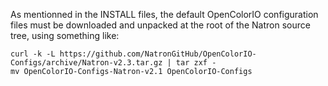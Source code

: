 As mentionned in the INSTALL files, the default OpenColorIO
configuration files must be downloaded and unpacked at the root of the
Natron source tree, using something like:

    curl -k -L https://github.com/NatronGitHub/OpenColorIO-Configs/archive/Natron-v2.3.tar.gz | tar zxf -
    mv OpenColorIO-Configs-Natron-v2.1 OpenColorIO-Configs

